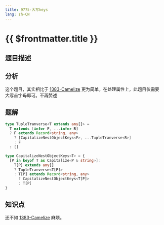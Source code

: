 ```yaml
---
title: 9775-大写keys
lang: zh-CN
---
```


# {{ $frontmatter.title }}

## 题目描述

## 分析

这个题目，其实相比于 [1383-Camelize](/hard/1383-Camelize.md) 更为简单。在处理属性上，此题目仅需要大写首字母即可。不再赘述

## 题解

```ts
type TupleTranverse<T extends any[]> =
  T extends [infer F, ...infer R]
  ? F extends Record<string, any>
    ? [CapitalizeNestObjectKeys<F>, ...TupleTranverse<R>]
    : F
  : []

type CapitalizeNestObjectKeys<T> = {
  [P in keyof T as Capitalize<P & string>]:
    T[P] extends any[]
    ? TupleTranverse<T[P]>
    : T[P] extends Record<string, any>
      ? CapitalizeNestObjectKeys<T[P]>
      : T[P]
}
```

## 知识点

还不如 [1383-Camelize](/hard/1383-Camelize.md) 麻烦。